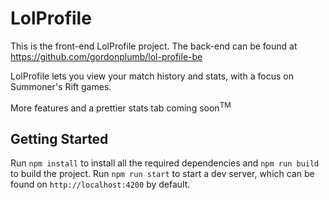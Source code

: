 # LolProfile

This is the front-end LolProfile project. The back-end can be found at https://github.com/gordonplumb/lol-profile-be

LolProfile lets you view your match history and stats, with a focus on Summoner's Rift games.

More features and a prettier stats tab coming soon<sup>TM<sup>

## Getting Started

Run `npm install` to install all the required dependencies and `npm run build` to build the project. Run `npm run start` to start a dev server, which can be found on `http://localhost:4200` by default.
